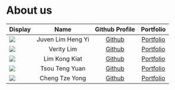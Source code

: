 # About us

Display |       Name        |              Github Profile               | Portfolio 
--------|:-----------------:|:-----------------------------------------:|:---------:
![](https://via.placeholder.com/100.png?text=Photo) | Juven Lim Heng Yi | [Github](https://github.com/Littleme1032) | [Portfolio](team/juvenlim.md)
![](https://via.placeholder.com/100.png?text=Photo) |    Verity Lim     |   [Github](https://github.com/kestryix)   | [Portfolio](team/veritylim.md)
![](https://via.placeholder.com/100.png?text=Photo) |   Lim Kong Kiat   | [Github](https://github.com/limkongkiat)  | [Portfolio](team/limkongkiat.md)
![](https://via.placeholder.com/100.png?text=Photo) |  Tsou Teng Yuan   |   [Github](https://github.com/tsoudibi)   | [Portfolio](team/tengyuantsou.md)
![](https://via.placeholder.com/100.png?text=Photo) |  Cheng Tze Yong   |   [Github](https://github.com/ctzeyong)   | [Portfolio](team/ctzeyong.md)

